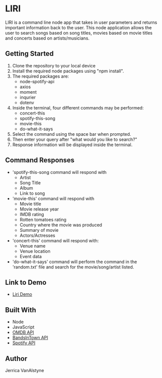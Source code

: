 # LIRI

LIRI is a command line node app that takes in user parameters and returns important information back to the user. This node application allows the user to search songs based on song titles, movies based on movie titles and concerts based on artists/musicians. 

## Getting Started

1. Clone the repository to your local device
2. Install the required node packages using "npm install". 
3. The required packages are:
    - node-spotify-api
    - axios
    - moment
    - inqurier
    - dotenv
4. Inside the terminal, four different commands may be performed:
    - concert-this
    - spotify-this-song
    - movie-this
    - do-what-it-says
5. Select the command using the space bar when prompted.
6. Then enter your query after "what would you like to search?"
7. Response information will be displayed inside the terminal. 

## Command Responses
  - 'spotify-this-song command will respond with
    - Artist
    - Song Title
    - Album
    - Link to song
 - 'movie-this' command will respond with
    - Movie title
    - Movie release year
    - IMDB rating
    - Rotten tomatoes rating
    - Country where the movie was produced
    - Summary of movie
    - Actors/Actresses
 - 'concert-this' command will respond with:
    - Venue name
    - Venue location
    - Event data
 - 'do-what-it-says' command will perform the command in the 'random.txt' file and search for the movie/song/artist listed. 


## Link to Demo

- [Liri Demo](https://drive.google.com/file/d/1EeHGlUs-zqyA4AeC0uP9aFEnIzwR_TCu/view)

## Built With
- Node
- JavaScript
- [OMDB API](http://omdbapi.com/)
- [BandsInTown API](https://artists.bandsintown.com/support/bandsintown-api)
- [Spotify API](https://developer.spotify.com/documentation/web-api/)
## Author
Jerrica VanAlstyne
